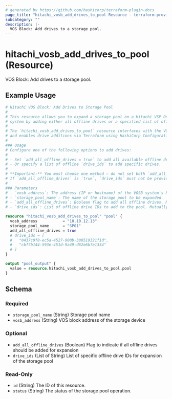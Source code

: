 ```yaml
---
# generated by https://github.com/hashicorp/terraform-plugin-docs
page_title: "hitachi_vosb_add_drives_to_pool Resource - terraform-provider-hitachi"
subcategory: ""
description: |-
  VOS Block: Add drives to a storage pool.
---
```


# hitachi_vosb_add_drives_to_pool (Resource)

VOS Block: Add drives to a storage pool.

## Example Usage

```terraform
# Hitachi VOS Block: Add Drives to Storage Pool
#
# This resource allows you to expand a storage pool on a Hitachi VSP One SDS Block (VOSB)
# system by adding either all offline drives or a specified list of offline drive IDs.
#
# The `hitachi_vosb_add_drives_to_pool` resource interfaces with the VOSB block API
# and enables drive additions via Terraform using HashiCorp Configuration Language (HCL).
#
### Usage
# Configure one of the following options to add drives:
#
# - Set `add_all_offline_drives = true` to add all available offline drives to the pool.
# - Or specify a list of offline `drive_ids` to add specific drives.
#
# **Important:** You must choose one method — do not set both `add_all_offline_drives` and `drive_ids`.
# If `add_all_offline_drives` is `true`, `drive_ids` must not be provided, and vice versa.
#
### Parameters
# - `vosb_address`: The address (IP or hostname) of the VOSB system's REST API.
# - `storage_pool_name`: The name of the storage pool to be expanded.
# - `add_all_offline_drives`: Boolean flag to add all offline drives. Mutually exclusive with `drive_ids`.
# - `drive_ids`: List of offline drive IDs to add to the pool. Mutually exclusive with `add_all_offline_drives`.

resource "hitachi_vosb_add_drives_to_pool" "pool" {
  vosb_address           = "10.10.12.13"
  storage_pool_name      = "SP01"
  add_all_offline_drives = true
  # drive_ids = [
  #   "0437c9f8-ec5a-4527-900b-300519321f1d",
  #   "cbf7b144-593e-451d-9a49-d62e6b7e1334"
  # ]
}

output "pool_output" {
  value = resource.hitachi_vosb_add_drives_to_pool.pool
}
```

<!-- schema generated by tfplugindocs -->
## Schema

### Required

- `storage_pool_name` (String) Storage pool name
- `vosb_address` (String) VOS block address of the storage device

### Optional

- `add_all_offline_drives` (Boolean) Flag to indicate if all offline drives should be added for expansion
- `drive_ids` (List of String) List of specific offline drive IDs for expansion of the storage pool

### Read-Only

- `id` (String) The ID of this resource.
- `status` (String) The status of the storage pool operation.
